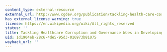 ```yaml
---
content_type: external-resource
external_url: http://www.cgdev.org/publication/tackling-health-care-corruption-and-governance-woes-developing-countries
has_external_license_warning: true
license: https://en.wikipedia.org/wiki/All_rights_reserved
status: ''
title: Tackling Healthcare Corruption and Governance Woes in Developing Countries
uid: 1d1904eb-28c6-4de5-95d3-016973b81075
wayback_url: ''
---
```

